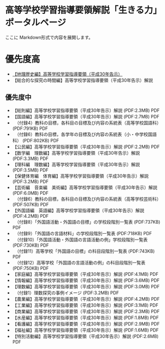 # 高等学校学習指導要領解説「生きる力」 ポータルページ

ここに Markdown形式で内容を展開します。

# 優先度高
* [【地理歴史編】高等学校学習指導要領（平成30年告示）](https://github.com/furuhashilab/courseofstudy4highschool2022japan/blob/master/%E9%AB%98%E7%AD%89%E5%AD%A6%E6%A0%A1%E5%AD%A6%E7%BF%92%E6%8C%87%E5%B0%8E%E8%A6%81%E9%A0%98%E8%A7%A3%E8%AA%AC%E3%80%8C%E7%94%9F%E3%81%8D%E3%82%8B%E5%8A%9B%E3%80%8D/%E3%80%90%E5%9C%B0%E7%90%86%E6%AD%B4%E5%8F%B2%E7%B7%A8%E3%80%91%E9%AB%98%E7%AD%89%E5%AD%A6%E6%A0%A1%E5%AD%A6%E7%BF%92%E6%8C%87%E5%B0%8E%E8%A6%81%E9%A0%98%EF%BC%88%E5%B9%B3%E6%88%9030%E5%B9%B4%E5%91%8A%E7%A4%BA%EF%BC%89.md)
* 【総合的な探究の時間編】高等学校学習指導要領（平成30年告示）解説

## 優先度中
* 【総則編】高等学校学習指導要領（平成30年告示）解説 (PDF:2.3MB) PDF
* 【国語編】高等学校学習指導要領（平成30年告示）解説 (PDF:2.7MB) PDF
* 　（付録4）教科の目標，各科目の目標及び内容の系統表（高等学校国語科） (PDF:791KB) PDF
* 　（付録6）教科の目標，各学年の目標及び内容の系統表（小・中学校国語科） (PDF:802KB) PDF
* 【公民編】高等学校学習指導要領（平成30年告示）解説 (PDF:2.2MB) PDF
* 【数学編　理数編】高等学校学習指導要領（平成30年告示）解説 (PDF:3.3MB) PDF
* 【理科編　理数編】高等学校学習指導要領（平成30年告示）解説 (PDF:3.5MB) PDF
* 【保健体育編　体育編】高等学校学習指導要領（平成30年告示）解説 (PDF:3.2MB) PDF
* 【芸術編　音楽編　美術編】高等学校学習指導要領（平成30年告示）解説 (PDF:6.0MB) PDF
* 　（付録6）教科の目標，各科目の目標及び内容の系統表（高等学校芸術科） (PDF:507KB) PDF
* 【外国語編　英語編】高等学校学習指導要領（平成30年告示）解説 (PDF:4.2MB) PDF
* 　（付録8）「外国語活動・外国語の目標」の学校段階別一覧表 (PDF:737KB) PDF
* 　（付録9）「外国語の言語材料」の学校段階別一覧表 (PDF:718KB) PDF
* 　（付録10）「外国語活動・外国語の言語活動の例」学校段階別一覧表 (PDF:730KB) PDF
* 　（付録11）高等学校「外国語の目標」の科目段階別一覧表 (PDF:743KB) PDF
* 　（付録12）高等学校「外国語の言語活動の例」の科目段階別一覧表 (PDF:750KB) PDF
* 【家庭編】高等学校学習指導要領（平成30年告示）解説 (PDF:4.1MB) PDF
* 【情報編】高等学校学習指導要領（平成30年告示）解説 (PDF:3.6MB) PDF
* 【理数編】高等学校学習指導要領（平成30年告示）解説 (PDF:3.0MB) PDF
* 　（付録1）理数探究の事例イメージ (PDF:3.2MB) PDF
* 【農業編】高等学校学習指導要領（平成30年告示）解説 (PDF:4.2MB) PDF
* 【工業編】高等学校学習指導要領（平成30年告示）解説 (PDF:3.1MB) PDF
* 【商業編】高等学校学習指導要領（平成30年告示）解説 (PDF:2.3MB) PDF
* 【水産編】高等学校学習指導要領（平成30年告示）解説 (PDF:1.8MB) PDF
* 【看護編】高等学校学習指導要領（平成30年告示）解説 (PDF:2.9MB) PDF
* 【福祉編】高等学校学習指導要領（平成30年告示）解説 (PDF:1.6MB) PDF
* 【特別活動編】高等学校学習指導要領（平成30年告示）解説 (PDF:2.6MB) PDF
